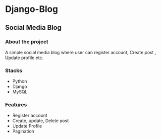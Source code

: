 # Django-Blog

## Social Media Blog

### About the project
A simple social media blog where user can register account, Create post , Update profile etc. 
### Stacks

  - Python
  - Django
  - MySQL

### Features
 - Register account
 - Create, update, Delete post
 - Update Profile
 - Pagination


